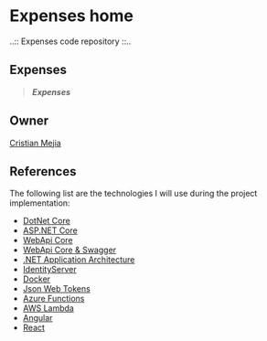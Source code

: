 # Expenses home

..:: Expenses code repository ::..

## Expenses

>***Expenses***
>
> 

## Owner ##

[Cristian Mejia](https://linktr.ee/cristianm009)


## References ##

The following list are the technologies I will use during the project implementation:

- [DotNet Core](https://docs.microsoft.com/en-us/dotnet/core/)
- [ASP.NET Core](https://github.com/aspnet/Home)
- [WebApi Core](https://docs.microsoft.com/en-us/aspnet/core/tutorials/first-web-api)
- [WebApi Core & Swagger](https://docs.microsoft.com/en-us/aspnet/core/tutorials/web-api-help-pages-using-swagger?tabs=visual-studio)
- [.NET Application Architecture](https://www.microsoft.com/net/learn/architecture)
- [IdentityServer](https://identityserver4.readthedocs.io/en/release/)
- [Docker](https://docs.docker.com/)
- [Json Web Tokens](https://jwt.io/)
- [Azure Functions](https://azure.microsoft.com/en-us/services/functions/)
- [AWS Lambda](https://aws.amazon.com/lambda/)
- [Angular](https://angular.io/)
- [React](https://reactjs.org/)
